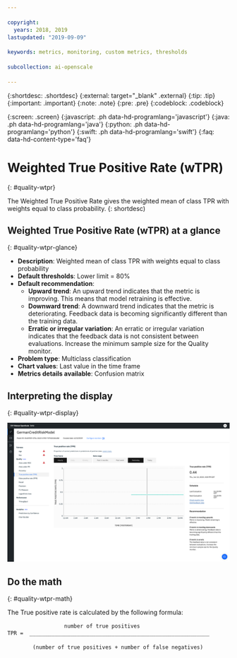 ```yaml
---

copyright:
  years: 2018, 2019
lastupdated: "2019-09-09"

keywords: metrics, monitoring, custom metrics, thresholds

subcollection: ai-openscale

---
```


{:shortdesc: .shortdesc}
{:external: target="_blank" .external}
{:tip: .tip}
{:important: .important}
{:note: .note}
{:pre: .pre}
{:codeblock: .codeblock}

{:screen: .screen}
{:javascript: .ph data-hd-programlang='javascript'}
{:java: .ph data-hd-programlang='java'}
{:python: .ph data-hd-programlang='python'}
{:swift: .ph data-hd-programlang='swift'}
{:faq: data-hd-content-type='faq'}

# Weighted True Positive Rate (wTPR)
{: #quality-wtpr}

The Weighted True Positive Rate gives the weighted mean of class TPR with weights equal to class probability.
{: shortdesc)

## Weighted True Positive Rate (wTPR) at a glance
{: #quality-wtpr-glance}

- **Description**: Weighted mean of class TPR with weights equal to class probability
- **Default thresholds**: Lower limit = 80%
- **Default recommendation**:
   - **Upward trend**: An upward trend indicates that the metric is improving. This means that model retraining is effective.
   - **Downward trend**: A downward trend indicates that the metric is deteriorating. Feedback data is becoming significantly different than the training data.
   - **Erratic or irregular variation**: An erratic or irregular variation indicates that the feedback data is not consistent between evaluations. Increase the minimum sample size for the Quality monitor.
- **Problem type**: Multiclass classification
- **Chart values**: Last value in the time frame
- **Metrics details available**: Confusion matrix

## Interpreting the display
{: #quality-wtpr-display}

![Weighted True Positive Rate is displayed](images/wos-quality-tpr.png)

## Do the math
{: #quality-wtpr-math}

The True positive rate is calculated by the following formula:

```
                  number of true positives
TPR =  _________________________________________________________

        (number of true positives + number of false negatives)
```